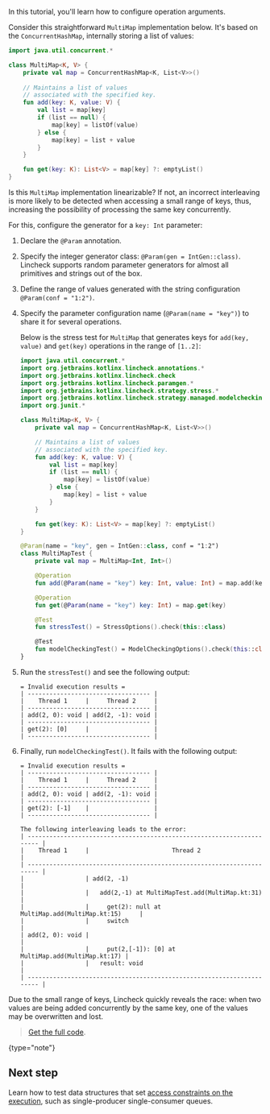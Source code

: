[//]: # (title: Operation arguments)

In this tutorial, you'll learn how to configure operation arguments.

Consider this straightforward `MultiMap` implementation below. It's based on the `ConcurrentHashMap`, internally storing
a list of values:

```kotlin
import java.util.concurrent.*

class MultiMap<K, V> {
    private val map = ConcurrentHashMap<K, List<V>>()
   
    // Maintains a list of values 
    // associated with the specified key.
    fun add(key: K, value: V) {
        val list = map[key]
        if (list == null) {
            map[key] = listOf(value)
        } else {
            map[key] = list + value
        }
    }

    fun get(key: K): List<V> = map[key] ?: emptyList()
}
```

Is this `MultiMap` implementation linearizable? If not, an incorrect interleaving is more likely to be detected
when accessing a small range of keys, thus, increasing the possibility of processing the same key concurrently.

For this, configure the generator for a `key: Int` parameter:

1. Declare the `@Param` annotation.
2. Specify the integer generator class: `@Param(gen = IntGen::class)`.
   Lincheck supports random parameter generators for almost all primitives and strings out of the box.
3. Define the range of values generated with the string configuration `@Param(conf = "1:2")`.
4. Specify the parameter configuration name (`@Param(name = "key")`) to share it for several operations.

   Below is the stress test for `MultiMap` that generates keys for `add(key, value)` and `get(key)` operations in the
   range of `[1..2]`: 
   
   ```kotlin
   import java.util.concurrent.*
   import org.jetbrains.kotlinx.lincheck.annotations.*
   import org.jetbrains.kotlinx.lincheck.check
   import org.jetbrains.kotlinx.lincheck.paramgen.*
   import org.jetbrains.kotlinx.lincheck.strategy.stress.*
   import org.jetbrains.kotlinx.lincheck.strategy.managed.modelchecking.*
   import org.junit.*
   
   class MultiMap<K, V> {
       private val map = ConcurrentHashMap<K, List<V>>()
   
       // Maintains a list of values 
       // associated with the specified key.
       fun add(key: K, value: V) {
           val list = map[key]
           if (list == null) {
               map[key] = listOf(value)
           } else {
               map[key] = list + value
           }
       }

       fun get(key: K): List<V> = map[key] ?: emptyList()
   }
   
   @Param(name = "key", gen = IntGen::class, conf = "1:2")
   class MultiMapTest {
       private val map = MultiMap<Int, Int>()
   
       @Operation
       fun add(@Param(name = "key") key: Int, value: Int) = map.add(key, value)
   
       @Operation
       fun get(@Param(name = "key") key: Int) = map.get(key)
   
       @Test
       fun stressTest() = StressOptions().check(this::class)
   
       @Test
       fun modelCheckingTest() = ModelCheckingOptions().check(this::class)
   }
   ```

5. Run the `stressTest()` and see the following output:

   ```text
   = Invalid execution results =
   | ---------------------------------- |
   |    Thread 1     |     Thread 2     |
   | ---------------------------------- |
   | add(2, 0): void | add(2, -1): void |
   | ---------------------------------- |
   | get(2): [0]     |                  |
   | ---------------------------------- |
   ```
   
6. Finally, run `modelCheckingTest()`. It fails with the following output:

   ```text
   = Invalid execution results =
   | ---------------------------------- |
   |    Thread 1     |     Thread 2     |
   | ---------------------------------- |
   | add(2, 0): void | add(2, -1): void |
   | ---------------------------------- |
   | get(2): [-1]    |                  |
   | ---------------------------------- |
   
   The following interleaving leads to the error:
   | ---------------------------------------------------------------------- |
   |    Thread 1     |                       Thread 2                       |
   | ---------------------------------------------------------------------- |
   |                 | add(2, -1)                                           |
   |                 |   add(2,-1) at MultiMapTest.add(MultiMap.kt:31)      |
   |                 |     get(2): null at MultiMap.add(MultiMap.kt:15)     |
   |                 |     switch                                           |
   | add(2, 0): void |                                                      |
   |                 |     put(2,[-1]): [0] at MultiMap.add(MultiMap.kt:17) |
   |                 |   result: void                                       |
   | ---------------------------------------------------------------------- |
   ```

Due to the small range of keys, Lincheck quickly reveals the race: when two values are being added concurrently by the same key, 
one of the values may be overwritten and lost.

> [Get the full code](https://github.com/Kotlin/kotlinx-lincheck/blob/guide/src/jvm/test/org/jetbrains/kotlinx/lincheck/test/guide/MultiMapTest.kt).
>
{type="note"}


## Next step

Learn how to test data structures that set [access constraints on the execution](constraints.md),
such as single-producer single-consumer queues.